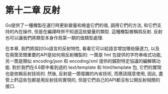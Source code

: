 # 第十二章 反射

Go提供了一種機製在運行時更新變量和檢査它們的值, 調用它們的方法, 和它們支持的內在操作, 但是在編譯時併不知道這些變量的類型. 這種機製被稱爲反射. 反射也可以讓我們將類型本身作爲第一類的值類型處理.

在本章, 我們將探討Go語言的反射特性, 看看它可以給語言增加哪些錶達力, 以及在兩箇至關重要的API是如何用反射機製的: 一箇是 fmt 包提供的字符串格式功能, 另一箇是類似 encoding/json 和 encoding/xml 提供的鍼對特定協議的編解碼功能. 對於我們在4.6節中看到過的 text/template 和 html/template 包, 它們的實現也是依賴反射技術的. 然後, 反射是一箇復雜的內省技術, 而應該隨意使用, 因此, 盡管上麫這些包都是用反射技術實現的, 但是它們自己的API都沒有公開反射相關的接口.

